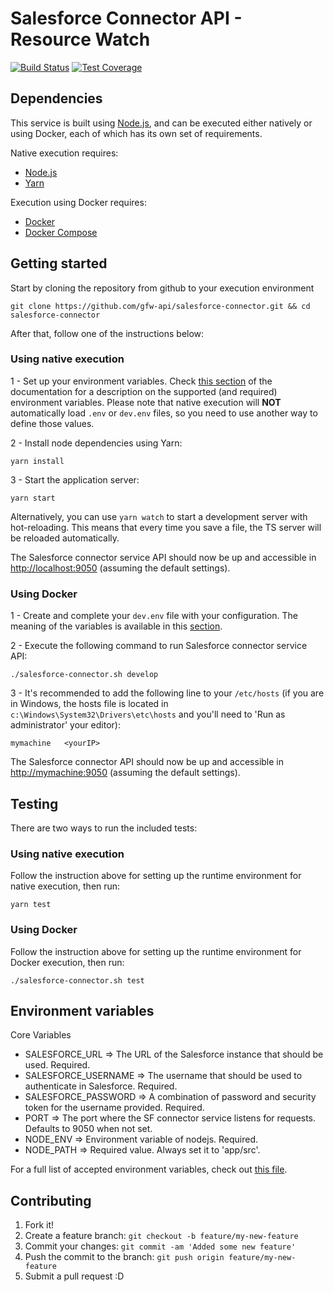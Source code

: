 # Salesforce Connector API - Resource Watch 

[![Build Status](https://travis-ci.com/gfw-api/salesforce-connector.svg?branch=dev)](https://travis-ci.com/gfw-api/salesforce-connector)
[![Test Coverage](https://api.codeclimate.com/v1/badges/6998e7a532fb2d138ca3/test_coverage)](https://codeclimate.com/github/gfw-api/salesforce-connector/test_coverage)

## Dependencies

This service is built using [Node.js](https://nodejs.org/en/), and can be executed either natively or using Docker, each of which has its own set of requirements.

Native execution requires:
- [Node.js](https://nodejs.org/en/)
- [Yarn](https://yarnpkg.com/)

Execution using Docker requires:
- [Docker](https://www.docker.com/)
- [Docker Compose](https://docs.docker.com/compose/)

## Getting started

Start by cloning the repository from github to your execution environment

```
git clone https://github.com/gfw-api/salesforce-connector.git && cd salesforce-connector
```

After that, follow one of the instructions below:

### Using native execution

1 - Set up your environment variables. Check [this section](#environment-variables) of the documentation for a description on the supported (and required) environment variables. Please note that native execution will **NOT** automatically load `.env` or `dev.env` files, so you need to use another way to define those values.

2 - Install node dependencies using Yarn:
```
yarn install
```

3 - Start the application server:
```
yarn start
```

Alternatively, you can use `yarn watch` to start a development server with hot-reloading. This means that every time you save a file, the TS server will be reloaded automatically.

The Salesforce connector service API should now be up and accessible in [http://localhost:9050](http://localhost:9050) (assuming the default settings).

### Using Docker

1 - Create and complete your `dev.env` file with your configuration. The meaning of the variables is available in this [section](#environment-variables).

2 - Execute the following command to run Salesforce connector service API:

```
./salesforce-connector.sh develop
```

3 - It's recommended to add the following line to your `/etc/hosts` (if you are in Windows, the hosts file is located in `c:\Windows\System32\Drivers\etc\hosts` and you'll need to 'Run as administrator' your editor):

```
mymachine   <yourIP>
```

The Salesforce connector API should now be up and accessible in [http://mymachine:9050](http://mymachine:9050) (assuming the default settings).

## Testing

There are two ways to run the included tests:

### Using native execution

Follow the instruction above for setting up the runtime environment for native execution, then run:

```
yarn test
```

### Using Docker

Follow the instruction above for setting up the runtime environment for Docker execution, then run:

```
./salesforce-connector.sh test
```

## Environment variables

Core Variables

- SALESFORCE_URL => The URL of the Salesforce instance that should be used. Required.
- SALESFORCE_USERNAME => The username that should be used to authenticate in Salesforce. Required.
- SALESFORCE_PASSWORD => A combination of password and security token for the username provided. Required.
- PORT => The port where the SF connector service listens for requests. Defaults to 9050 when not set.
- NODE_ENV => Environment variable of nodejs. Required.
- NODE_PATH => Required value. Always set it to 'app/src'.

For a full list of accepted environment variables, check out [this file](config/custom-environment-variables.json).

## Contributing

1. Fork it!
2. Create a feature branch: `git checkout -b feature/my-new-feature`
3. Commit your changes: `git commit -am 'Added some new feature'`
4. Push the commit to the branch: `git push origin feature/my-new-feature`
5. Submit a pull request :D